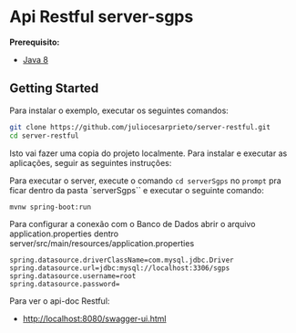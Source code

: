 # Api Restful server-sgps

**Prerequisito:** 
* [Java 8](http://www.oracle.com/technetwork/java/javase/downloads/jdk8-downloads-2133151.html)

## Getting Started

Para instalar o exemplo, executar os seguintes comandos:

```bash
git clone https://github.com/juliocesarprieto/server-restful.git
cd server-restful
```

Isto vai fazer uma copia do projeto localmente. Para instalar e executar as aplicações, seguir as seguintes instruções:

Para executar o server, execute o comando `cd serverSgps` no `prompt` pra ficar dentro da pasta `serverSgps`` e executar o seguinte comando: 
 
```bash
mvnw spring-boot:run
```

Para configurar a conexão com o Banco de Dados abrir o arquivo application.properties dentro server/src/main/resources/application.properties

```properties
spring.datasource.driverClassName=com.mysql.jdbc.Driver
spring.datasource.url=jdbc:mysql://localhost:3306/sgps
spring.datasource.username=root
spring.datasource.password=
```

Para ver o api-doc Restful:


* [http://localhost:8080/swagger-ui.html](http://localhost:8080/swagger-ui.html)